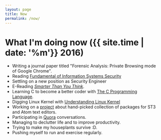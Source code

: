```yaml
---
layout: page
title: Now
permalink: /now/
---
```


# What I'm doing now ({{ site.time | date: '%m'}} 2016)

* Writing a journal paper titled "Forensic Analysis: Private Browsing mode of Google Chrome".
* Reading [Fundamental of Information Systems Security](http://www.jblearning.com/catalog/9781284031621/)
* Settling on a new position as Security Engineer 
* E-Reading <a href="http://smarterthanyouthink.net/book/">*Smarter Than You Think*</a>.
* Learning C to become a better coder with <a href="https://www.goodreads.com/book/show/515601.The_C_Programming_Language">The C Programming Language<a/>.     
* Digging Linux Kernel with [Understanding Linux Kernel](http://www.amazon.com/Understanding-Linux-Kernel-Third-Edition/dp/0596005652)
* Working on a <a href="http://st3-atom.github.io/" target="_blank">project</a> about hand-picked collection of packages for ST3 and Atom text editors.
* Participating in <a href="https://www.quora.com/profile/Aung-Thu-Rha-Hein" target="_blank">Quora</a> conversations.
* Managing to declutter life and to improve productivity.
* Trying to make my houseplants survive :D.
* Pushing myself to run and exercise regularly.

